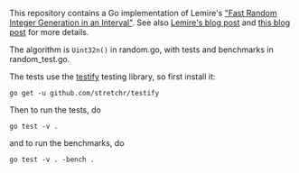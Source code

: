 This repository contains a Go implementation of Lemire's ["Fast Random Integer Generation in an Interval"](https://arxiv.org/abs/1805.10941). See also
[Lemire's blog post](https://lemire.me/blog/2019/06/06/nearly-divisionless-random-integer-generation-on-various-systems/) and
[this blog post](http://www.pcg-random.org/posts/bounded-rands.html) for more details.

The algorithm is `Uint32n()` in random.go, with tests and benchmarks in random_test.go.

The tests use the [testify](https://github.com/stretchr/testify) testing
library, so first install it:
```
go get -u github.com/stretchr/testify
```

Then to run the tests, do

```
go test -v .
```

and to run the benchmarks, do

```
go test -v . -bench .
```
